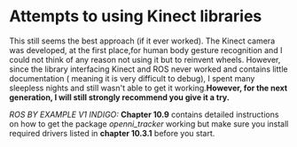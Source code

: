 # Attempts to using Kinect libraries

This still seems the best approach \(if it ever worked\). The Kinect camera was developed, at the first place,for human body gesture recognition and I could not think of any reason not using it but to reinvent wheels. However, since the library interfacing Kinect and ROS never worked and contains little documentation \( meaning it is very difficult to debug\), I spent many sleepless nights and still wasn't able to get it working.**However, for the next generation, I will still strongly recommend you give it a try.**

_ROS BY EXAMPLE V1 INDIGO:_ **Chapter 10.9** contains detailed instructions on how to get the package _openni\_tracker_ working but make sure you install required drivers listed in **chapter 10.3.1** before you start.
